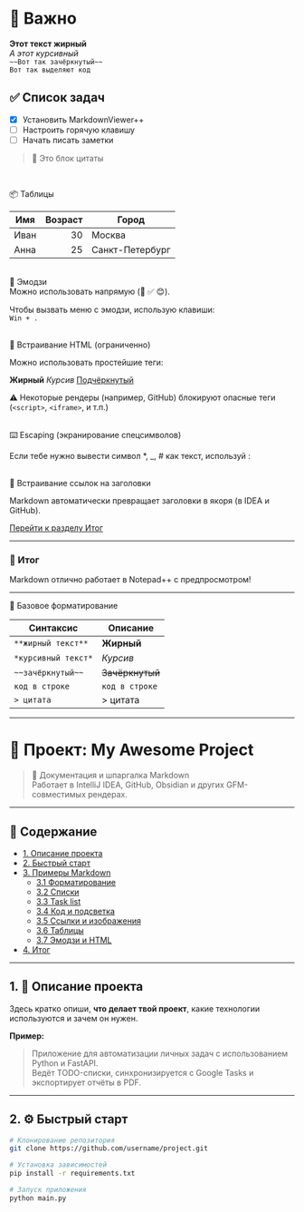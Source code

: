 # 📌 Важно

**Этот текст жирный**  
*А этот курсивный*  
`~~Вот так зачёркнутый~~`  
`Вот так выделяют код`

## ✅ Список задач

- [x] Установить MarkdownViewer++
- [ ] Настроить горячую клавишу
- [ ] Начать писать заметки

> 💬 Это блок цитаты

<br>

📦 Таблицы

| Имя     | Возраст | Город      |
|---------|--------:|------------|
| Иван    |     30  | Москва     |
| Анна    |     25  | Санкт-Петербург |

<br>
🔣 Эмодзи<br>
Можно использовать напрямую (📌 ✅ 😊).

Чтобы вызвать меню с эмодзи, использую клавиши:  
`Win + .`

<br>
🧩 Встраивание HTML (ограниченно)

Можно использовать простейшие теги:

<b>Жирный</b> <i>Курсив</i> <u>Подчёркнутый</u>

⚠️ Некоторые рендеры (например, GitHub) блокируют опасные теги (`<script>`, `<iframe>`, и т.п.)

<br>
⌨️ Escaping (экранирование спецсимволов)

Если тебе нужно вывести символ *, _, # как текст, используй \:

<br>
🧭 Встраивание ссылок на заголовки

Markdown автоматически превращает заголовки в якоря (в IDEA и GitHub).

[Перейти к разделу Итог](#итог)


---

### 🎯 Итог

Markdown отлично работает в Notepad++ с предпросмотром!

---
📝 Базовое форматирование

| Синтаксис           | Описание        |
| ------------------- | --------------- |
| `**жирный текст**`  | **Жирный**      |
| `*курсивный текст*` | *Курсив*        |
| `~~зачёркнутый~~`   | ~~Зачёркнутый~~ |
| `код в строке`      | `код в строке`  |
| `> цитата`          | > цитата        |

---


# 🧭 Проект: My Awesome Project

> 📄 Документация и шпаргалка Markdown  
> Работает в IntelliJ IDEA, GitHub, Obsidian и других GFM-совместимых рендерах.

---

## 📑 Содержание
- [1. Описание проекта](#описание-проекта)
- [2. Быстрый старт](#быстрый-старт)
- [3. Примеры Markdown](#3-Примеры-markdown)
    - [3.1 Форматирование](#31-Форматирование)
    - [3.2 Списки](#32-Списки)
    - [3.3 Task list](#33-Task-list)
    - [3.4 Код и подсветка](#34-Код-и-подсветка)
    - [3.5 Ссылки и изображения](#35-ссылки-и-изображения)
    - [3.6 Таблицы](#36-таблицы)
    - [3.7 Эмодзи и HTML](#37-эмодзи-и-html)
- [4. Итог](#4-итог)

---

<a id="описание-проекта"></a>
## 1. 🧩 Описание проекта

Здесь кратко опиши, **что делает твой проект**, какие технологии используются и зачем он нужен.

**Пример:**
> Приложение для автоматизации личных задач с использованием Python и FastAPI.  
> Ведёт TODO-списки, синхронизируется с Google Tasks и экспортирует отчёты в PDF.

---

<a id="быстрый-старт"></a>
## 2. ⚙️ Быстрый старт

```bash
# Клонирование репозитория
git clone https://github.com/username/project.git

# Установка зависимостей
pip install -r requirements.txt

# Запуск приложения
python main.py
